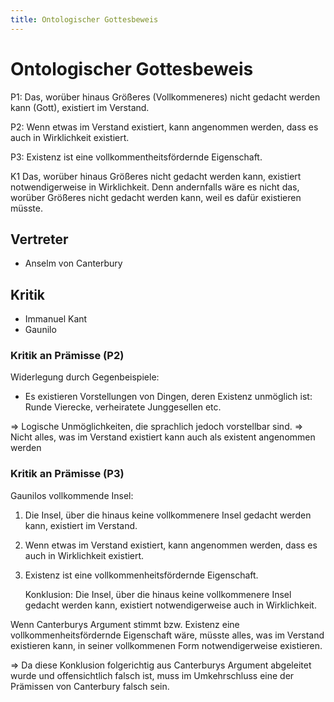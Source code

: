 ```yaml
---
title: Ontologischer Gottesbeweis
---
```

# Ontologischer Gottesbeweis

P1: Das, worüber hinaus Größeres (Vollkommeneres) nicht gedacht werden kann (Gott), existiert im Verstand.

P2: Wenn etwas im Verstand existiert, kann angenommen werden, dass es auch in Wirklichkeit existiert.

P3: Existenz ist eine vollkommentheitsfördernde Eigenschaft.

K1 Das, worüber hinaus Größeres nicht gedacht werden kann, existiert notwendigerweise in Wirklichkeit. Denn andernfalls wäre es nicht das, worüber Größeres nicht gedacht werden kann, weil es dafür existieren müsste.

## Vertreter

- Anselm von Canterbury

## Kritik

- Immanuel Kant
- Gaunilo

### Kritik an Prämisse (P2)

Widerlegung durch Gegenbeispiele: 
- Es existieren Vorstellungen von Dingen, deren Existenz unmöglich ist: Runde Vierecke, verheiratete Junggesellen etc. 

=> Logische Unmöglichkeiten, die sprachlich jedoch vorstellbar sind. 
=> Nicht alles, was im Verstand existiert kann auch als existent angenommen werden

### Kritik an Prämisse (P3)

Gaunilos vollkommende Insel: 
1. Die Insel, über die hinaus keine vollkommenere Insel gedacht werden kann, existiert im Verstand.
	
2. Wenn etwas im Verstand existiert, kann angenommen werden, dass es auch in Wirklichkeit existiert.
	
3. Existenz ist eine vollkommenheitsfördernde Eigenschaft.
	
	Konklusion: Die Insel, über die hinaus keine vollkommenere Insel gedacht werden kann, existiert notwendigerweise auch in Wirklichkeit.

Wenn Canterburys Argument stimmt bzw. Existenz eine vollkommenheitsfördernde Eigenschaft wäre, müsste alles, was im Verstand existieren kann, in seiner vollkommenen Form notwendigerweise existieren.

=> Da diese Konklusion folgerichtig aus Canterburys Argument abgeleitet wurde und offensichtlich falsch ist, muss im Umkehrschluss eine der Prämissen von Canterbury falsch sein.